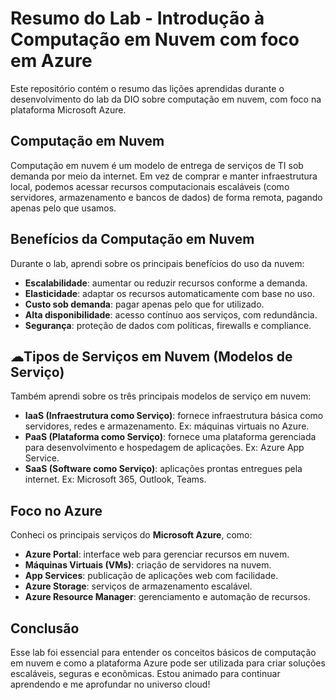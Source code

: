 # Resumo do Lab - Introdução à Computação em Nuvem com foco em Azure

Este repositório contém o resumo das lições aprendidas durante o desenvolvimento do lab da DIO sobre computação em nuvem, com foco na plataforma Microsoft Azure.

## Computação em Nuvem

Computação em nuvem é um modelo de entrega de serviços de TI sob demanda por meio da internet. Em vez de comprar e manter infraestrutura local, podemos acessar recursos computacionais escaláveis (como servidores, armazenamento e bancos de dados) de forma remota, pagando apenas pelo que usamos.

## Benefícios da Computação em Nuvem

Durante o lab, aprendi sobre os principais benefícios do uso da nuvem:

- **Escalabilidade**: aumentar ou reduzir recursos conforme a demanda.
- **Elasticidade**: adaptar os recursos automaticamente com base no uso.
- **Custo sob demanda**: pagar apenas pelo que for utilizado.
- **Alta disponibilidade**: acesso contínuo aos serviços, com redundância.
- **Segurança**: proteção de dados com políticas, firewalls e compliance.

## ☁Tipos de Serviços em Nuvem (Modelos de Serviço)

Também aprendi sobre os três principais modelos de serviço em nuvem:

- **IaaS (Infraestrutura como Serviço)**: fornece infraestrutura básica como servidores, redes e armazenamento. Ex: máquinas virtuais no Azure.
- **PaaS (Plataforma como Serviço)**: fornece uma plataforma gerenciada para desenvolvimento e hospedagem de aplicações. Ex: Azure App Service.
- **SaaS (Software como Serviço)**: aplicações prontas entregues pela internet. Ex: Microsoft 365, Outlook, Teams.

## Foco no Azure

Conheci os principais serviços do **Microsoft Azure**, como:

- **Azure Portal**: interface web para gerenciar recursos em nuvem.
- **Máquinas Virtuais (VMs)**: criação de servidores na nuvem.
- **App Services**: publicação de aplicações web com facilidade.
- **Azure Storage**: serviços de armazenamento escalável.
- **Azure Resource Manager**: gerenciamento e automação de recursos.

## Conclusão

Esse lab foi essencial para entender os conceitos básicos de computação em nuvem e como a plataforma Azure pode ser utilizada para criar soluções escaláveis, seguras e econômicas. Estou animado para continuar aprendendo e me aprofundar no universo cloud!

